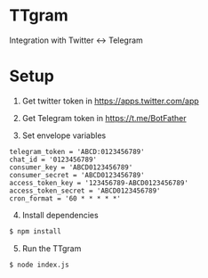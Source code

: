 # TTgram
Integration with Twitter <-> Telegram

# Setup
1. Get twitter token in https://apps.twitter.com/app

2. Get Telegram token in https://t.me/BotFather

3. Set envelope variables

```
telegram_token = 'ABCD:0123456789'
chat_id = '0123456789'
consumer_key = 'ABCD0123456789'
consumer_secret = 'ABCD0123456789'
access_token_key = '123456789-ABCD0123456789'
access_token_secret = 'ABCD0123456789'
cron_format = '60 * * * * *'
```

4. Install dependencies

```bash
$ npm install
```

5. Run the TTgram

```bash
$ node index.js
```